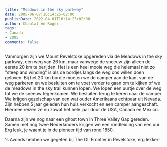 ```yaml
---
title: "Meadows in the sky parkway"
date: 2005-06-07T16:14:25+02:00
publishDate: 2022-04-01T16:14:25+02:00
author: Chantal en Roger
tags:
- Canada
- 2005
comments: false
---
```


Vanmorgen zijn we Mount Revelstoke opgereden via de Meadows in the sky parkway, een weg van 26 km, maar vanwege de sneeuw zijn alleen de eerste 20 km te berijden. Het is een heel mooie weg die helemaal niet zo "steep and winding" is als de bordjes langs de weg ons willen doen geloven. Bij het 20 km bordje moeten we de camper aan de kant van de weg parkeren en we besluiten om te voet verder te gaan om te kijken of we de meadows in the sky trail kunnen lopen. We lopen een uurtje over de weg tot we de sneeuw tegenkomen. We besluiten terug te keren naar de camper. We krijgen gezelschap van een wat ouder Amerikaans echtpaar uit Nevada. Zijn hebben 5 jaar geleden hun huis verkocht en een camper aangeschaft. Hiermee reizen ze nu zowat het hele jaar door de USA, Canada en Mexico.

Daarna zijn we nog naar een ghost town in Three Valley Gap gereden. Samen met nog twee Nederlanders krijgen we een rondleiding van een uur. Erg leuk, je waant je in de pioneer tijd van rond 1850.

's Avonds hebben we gegeten bij The Ol' Frontier in Revelstoke, erg lekker!

